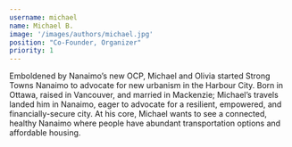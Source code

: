 ```yaml
---
username: michael
name: Michael B.
image: '/images/authors/michael.jpg'
position: "Co-Founder, Organizer"
priority: 1
---
```


Emboldened by Nanaimo’s new OCP, Michael and Olivia started Strong Towns Nanaimo to advocate for new urbanism in the Harbour City. 
Born in Ottawa, raised in Vancouver, and married in Mackenzie; Michael’s travels landed him in Nanaimo, eager to advocate for a resilient, empowered, and financially-secure city. 
At his core, Michael wants to see a connected, healthy Nanaimo where people have abundant transportation options and affordable housing.